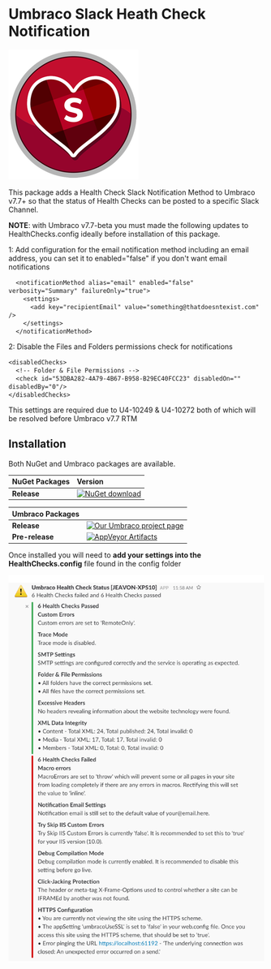 # Umbraco Slack Heath Check Notification #

![Icon](https://github.com/CrumpledDog/Umbraco-HealthCheckSlackNotificationMethod/blob/develop/build/assets/icon/slack-health-check-notification-256.png?raw=true)

This package adds a Health Check Slack Notification Method to Umbraco v7.7+ so that the status of Health Checks can be posted to a specific Slack Channel.

**NOTE**: with Umbraco v7.7-beta you must made the following updates to HealthChecks.config ideally before installation of this package.

1: Add configuration for the email notification method including an email address, you can set it to enabled="false" if you don't want email notifications

      <notificationMethod alias="email" enabled="false" verbosity="Summary" failureOnly="true">
        <settings>
          <add key="recipientEmail" value="something@thatdoesntexist.com" />
        </settings>
      </notificationMethod>
2: Disable the Files and Folders permissions check for notifications

    <disabledChecks>
      <!-- Folder & File Permissions -->
      <check id="53DBA282-4A79-4B67-B958-B29EC40FCC23" disabledOn="" disabledBy="0"/>
    </disabledChecks>

This settings are required due to U4-10249 & U4-10272 both of which will be resolved before Umbraco v7.7 RTM

## Installation ##

Both NuGet and Umbraco packages are available. 

|NuGet Packages    |Version           |
|:-----------------|:-----------------|
|**Release**|[![NuGet download](http://img.shields.io/nuget/v/Our.Umbraco.HealthCheckSlackNotificationMethod.svg)](https://www.nuget.org/packages/Our.Umbraco.HealthCheckSlackNotificationMethod/)

|Umbraco Packages  |                  |
|:-----------------|:-----------------|
|**Release**|[![Our Umbraco project page](https://img.shields.io/badge/our-umbraco-orange.svg)](https://our.umbraco.org/projects/backoffice-extensions/slack-heath-check-notification/) 
|**Pre-release**| [![AppVeyor Artifacts](https://img.shields.io/badge/appveyor-umbraco-orange.svg)](https://ci.appveyor.com/project/JeavonLeopold/umbraco-healthcheckslacknotificationmethod/build/artifacts)

Once installed you will need to **add your settings into the HealthChecks.config** file found in the config folder

![Exmaple](docs/example.png)

